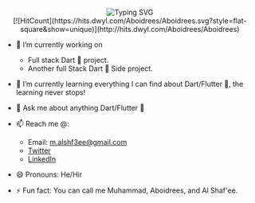 
<p align="center">
<img src="http://readme-typing-svg.herokuapp.com?font=Fira+Code&size=25&pause=1000&color=850000&center=true&vCenter=true&width=435&lines=Hello+there%2C+I'm+Muhammad;I+Am+A+Flutter+Developer" alt="Typing SVG" />
<br />
  [![HitCount](https://hits.dwyl.com/Aboidrees/Aboidrees.svg?style=flat-square&show=unique)](http://hits.dwyl.com/Aboidrees/Aboidrees)
</p>


* 🔭 I’m currently working on 
  - Full stack Dart 💙 project.
  - Another full Stack Dart 💙 Side project.
* 🌱 I’m currently learning everything I can find about Dart/Flutter 💙, the learning never stops!
* 💬 Ask me about anything Dart/Flutter 💙
* 📫 Reach me @:
  * Email: m.alshf3ee@gmail.com
  * [Twitter](https://twitter.com/alshf3ee)
  * [LinkedIn](https://www.linkedin.com/in/aboidrees/)

* 😄 Pronouns: He/Hir 
* ⚡ Fun fact: You can call me Muhammad, Aboidrees, and Al Shaf'ee.

